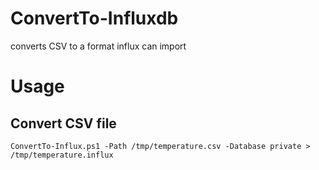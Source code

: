 # ConvertTo-Influxdb
converts CSV to a format influx can import

# Usage
## Convert CSV file
`ConvertTo-Influx.ps1 -Path /tmp/temperature.csv -Database private > /tmp/temperature.influx`
